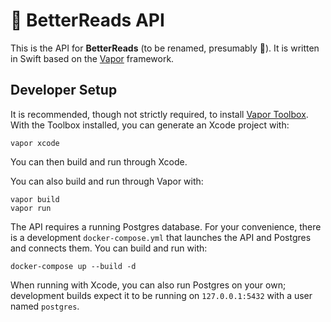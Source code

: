 # 📖 BetterReads API

This is the API for **BetterReads** (to be renamed, presumably 🙂). It is written in Swift based on the [Vapor](https://vapor.codes) framework.

## Developer Setup

It is recommended, though not strictly required, to install [Vapor Toolbox](https://docs.vapor.codes/3.0/getting-started/toolbox/). With the Toolbox installed, you can generate an Xcode project with:

```
vapor xcode
```

You can then build and run through Xcode.

You can also build and run through Vapor with:

```
vapor build
vapor run
```

The API requires a running Postgres database. For your convenience, there is a development `docker-compose.yml` that launches the API and Postgres and connects them. You can build and run with:

```
docker-compose up --build -d
```

When running with Xcode, you can also run Postgres on your own; development builds expect it to be running on `127.0.0.1:5432` with a user named `postgres`.
